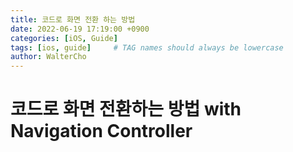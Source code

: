 ```yaml
---
title: 코드로 화면 전환 하는 방법
date: 2022-06-19 17:19:00 +0900
categories: [iOS, Guide]
tags: [ios, guide]     # TAG names should always be lowercase
author: WalterCho
---
```


# 코드로 화면 전환하는 방법 with Navigation Controller